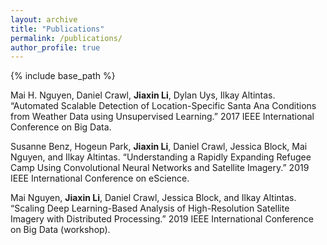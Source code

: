 ```yaml
---
layout: archive
title: "Publications"
permalink: /publications/
author_profile: true
---
```


{% include base_path %}

Mai H. Nguyen, Daniel Crawl, **Jiaxin Li**, Dylan Uys, Ilkay Altintas. “Automated Scalable Detection of Location-Specific Santa Ana Conditions from Weather Data using Unsupervised Learning.” 2017 IEEE International Conference on Big Data.

Susanne Benz, Hogeun Park, **Jiaxin Li**, Daniel Crawl, Jessica Block, Mai Nguyen, and Ilkay Altintas. “Understanding a Rapidly Expanding Refugee Camp Using Convolutional Neural Networks and Satellite Imagery.” 2019 IEEE International Conference on eScience.

Mai Nguyen, **Jiaxin Li**, Daniel Crawl, Jessica Block, and Ilkay Altintas. “Scaling Deep Learning-Based Analysis of High-Resolution Satellite Imagery with Distributed Processing.” 2019 IEEE International Conference on Big Data (workshop).